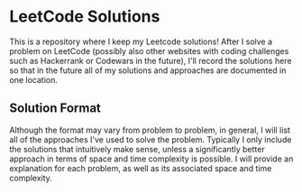# LeetCode Solutions
This is a repository where I keep my Leetcode solutions! After I solve a problem on LeetCode (possibly also other websites with coding challenges such as Hackerrank or Codewars in the future), I'll record the solutions here so that in the future all of my solutions and approaches are documented in one location. 


## Solution Format 
Although the format may vary from problem to problem, in general, I will list all of the approaches I've used to solve the problem. Typically I only include the solutions that intuitively make sense, unless a significantly better approach in terms of space and time complexity is possible. I will provide an explanation for each problem, as well as its associated space and time complexity. 

 

 
 
 
 
 
 
 
 
 
 
 
 
 
 
 
